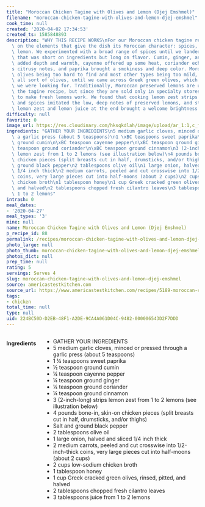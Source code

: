 ```yaml
---
title: "Moroccan Chicken Tagine with Olives and Lemon (Djej Emshmel)"
filename: "moroccan-chicken-tagine-with-olives-and-lemon-djej-emshmel"
cook_time: null
created: '2020-04-02 17:34:53'
created_ts: 1585848893
description: "WHY THIS RECIPE WORKS\nFor our Moroccan chicken tagine recipe, we focused\
  \ on the elements that give the dish its Moroccan character: spices, olives, and\
  \ lemon. We experimented with a broad range of spices until we landed on a blend\
  \ that was short on ingredients but long on flavor. Cumin, ginger, and cinnamon\
  \ added depth and warmth, cayenne offered up some heat, coriander echoed the lemon\u2019\
  s citrusy notes, and paprika brought a smokiness and deep color. Moroccan green\
  \ olives being too hard to find and most other types being too mild, we sampled\
  \ all sort of olives, until we came across Greek green olives, which had the assertiveness\
  \ we were looking for. Traditionally, Moroccan preserved lemons are used to flavor\
  \ the tagine recipe, but since they are sold only in specialty stores, we were determined\
  \ to make fresh lemons work. We found that cooking lemon zest strips with the onion\
  \ and spices imitated the low, deep notes of preserved lemons, and stirring in grated\
  \ lemon zest and lemon juice at the end brought a welcome brightness. "
difficulty: null
favorite: 0
image_url: https://res.cloudinary.com/hksqkdlah/image/upload/ar_1:1,c_fill,dpr_2.0,f_auto,fl_lossy.progressive.strip_profile,g_faces:auto,q_auto:low,w_344/8112_sfs-chicken-tangine-with-olives-and-lemon-article
ingredients: "GATHER YOUR INGREDIENTS\n5 medium garlic cloves, minced or pressed through\
  \ a garlic press (about 5 teaspoons)\n1 \xBC teaspoons sweet paprika\n\xBD teaspoon\
  \ ground cumin\n\xBC teaspoon cayenne pepper\n\xBC teaspoon ground ginger\n\xBC\
  \ teaspoon ground coriander\n\xBC teaspoon ground cinnamon\n3 (2-inch-long) strips\
  \ lemon zest from 1 to 2 lemons (see illustration below)\n4 pounds bone-in, skin-on\
  \ chicken pieces (split breasts cut in half, drumsticks, and/or thighs)\nSalt and\
  \ ground black pepper\n2 tablespoons olive oil\n1 large onion, halved and sliced\
  \ 1/4 inch thick\n2 medium carrots, peeled and cut crosswise into 1/2-inch-thick\
  \ coins, very large pieces cut into half-moons (about 2 cups)\n2 cups low-sodium\
  \ chicken broth\n1 tablespoon honey\n1 cup Greek cracked green olives, rinsed, pitted,\
  \ and halved\n2 tablespoons chopped fresh cilantro leaves\n3 tablespoons juice from\
  \ 1 to 2 lemons"
intrash: 0
meal_dates:
- '2020-04-27'
meal_types: '3'
mine: null
name: Moroccan Chicken Tagine with Olives and Lemon (Djej Emshmel)
p_recipe_id: 88
permalink: /recipes/moroccan-chicken-tagine-with-olives-and-lemon-djej-emshmel
photo_large: null
photo_thumb: moroccan-chicken-tagine-with-olives-and-lemon-djej-emshmel-thumb.jpg
photos_dict: null
prep_time: null
rating: 5
servings: Serves 4
slug: moroccan-chicken-tagine-with-olives-and-lemon-djej-emshmel
source: americastestkitchen.com
source_url: https://www.americastestkitchen.com/recipes/5189-moroccan-chicken-tagine-with-olives-and-lemon-djej-emshmel?incode=MCSBM00L0&ref=new_search_experience_52
tags:
- chicken
total_time: null
type: null
uid: 224BC50D-D2EB-48F1-A2DE-9CA4A061D04C-9482-000006543D2F7DDD
---
```

<div class="large-8 medium-7 columns" id="writeup">	</div><!-- #writeup -->
</div><!-- #row-one -->
<div class="row" id="row-two">	<div class="medium-4 small-5 columns" id="ingredients"><h4>Ingredients</h4><div class="box box-ingredients content"><ul>
<li>GATHER YOUR INGREDIENTS</li>
<li>5 medium garlic cloves, minced or pressed through a garlic press (about 5 teaspoons)</li>
<li>1 ¼ teaspoons sweet paprika</li>
<li>½ teaspoon ground cumin</li>
<li>¼ teaspoon cayenne pepper</li>
<li>¼ teaspoon ground ginger</li>
<li>¼ teaspoon ground coriander</li>
<li>¼ teaspoon ground cinnamon</li>
<li>3 (2-inch-long) strips lemon zest from 1 to 2 lemons (see illustration below)</li>
<li>4 pounds bone-in, skin-on chicken pieces (split breasts cut in half, drumsticks, and/or thighs)</li>
<li>Salt and ground black pepper</li>
<li>2 tablespoons olive oil</li>
<li>1 large onion, halved and sliced 1/4 inch thick</li>
<li>2 medium carrots, peeled and cut crosswise into 1/2-inch-thick coins, very large pieces cut into half-moons (about 2 cups)</li>
<li>2 cups low-sodium chicken broth</li>
<li>1 tablespoon honey</li>
<li>1 cup Greek cracked green olives, rinsed, pitted, and halved</li>
<li>2 tablespoons chopped fresh cilantro leaves</li>
<li>3 tablespoons juice from 1 to 2 lemons</li>
</ul>
</div>	</div>	<div class="medium-6 small-7 columns" id="directions">	</div>
